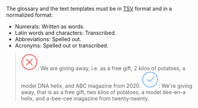 The glossary and the text templates must be in [TSV](https://en.wikipedia.org/wiki/Tab-separated_values) format and in a normalized format:

* Numerals: Written as words.
* Latin words and characters: Transcribed.
* Abbreviations: Spelled out.
* Acronyms: Spelled out or transcribed.

> ![No](../../_assets/common/no.svg): We are giving away, i.e. as a free gift, 2 kilos of potatoes, a model DNA helix, and ABC magazine from 2020.
> ![Yes](../../_assets/common/yes.svg): We're giving away, that is as a free gift, two kilos of potatoes, a model dee-en-a helix, and a-bee-cee magazine from twenty-twenty.